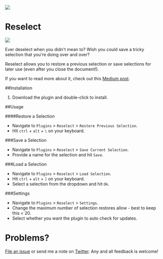 ![](http://i.imgur.com/BhqCnE3.png)

# Reselect

![](https://img.shields.io/badge/minimum%20req%20Sketch%20vers-3.8-orange.svg)

Ever deselect when you didn't mean to? Wish you could save a tricky selection that you're doing over and over? 

Reselect allows you to restore a previous selection or save selections for later use (even after you close the document!).

If you want to read more about it, check out this [Medium post](https://medium.com/@_fookay/reselect-sketch-plugin-d6ede304883d).


##Installation

1. Download the plugin and double-click to install.


##Usage

####Restore a Selection
- Navigate to `Plugins` > `Reselect` > `Restore Previous Selection`.
- Hit `ctrl` + `alt` + `\` on your keyboard.

###Save a Selection
- Navigate to `Plugins` > `Reselect` > `Save Current Selection`.
- Provide a name for the selection and hit `Save`.

###Load a Selection
- Navigate to `Plugins` > `Reselect` > `Load Selection`.
- Hit `ctrl` + `alt` + `]` on your keyboard.
- Select a selection from the dropdown and hit `Ok`.

###Settings
- Navigate to `Plugins` > `Reselect` > `Settings`.
- Change the maximum number of selection restores allow - best to keep this < 20.
- Select whether you want the plugin to auto check for updates.


# Problems?

[File an issue](https://github.com/mfouquet/Reselect/issues) or send me a note on [Twitter](https://twitter.com/_fookay). Any and all feedback is welcome!
